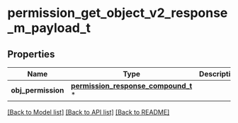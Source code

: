 # permission_get_object_v2_response_m_payload_t

## Properties
Name | Type | Description | Notes
------------ | ------------- | ------------- | -------------
**obj_permission** | [**permission_response_compound_t**](permission_response_compound.md) \* |  | 

[[Back to Model list]](../README.md#documentation-for-models) [[Back to API list]](../README.md#documentation-for-api-endpoints) [[Back to README]](../README.md)


